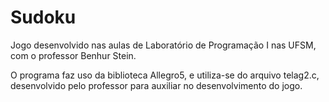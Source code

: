 <h1>Sudoku</h1>
<p>Jogo desenvolvido nas aulas de Laboratório de Programação I nas UFSM, com o professor Benhur Stein.</p>
<p>O programa faz uso da biblioteca Allegro5, e utiliza-se do arquivo telag2.c, desenvolvido pelo professor para auxiliar no desenvolvimento do jogo.</p>

